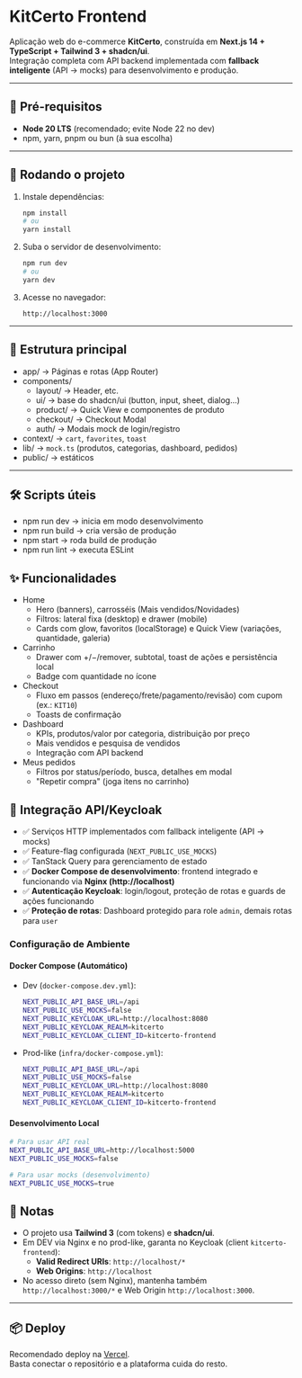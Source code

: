# KitCerto Frontend

Aplicação web do e-commerce **KitCerto**, construída em **Next.js 14 + TypeScript + Tailwind 3 + shadcn/ui**.  
Integração completa com API backend implementada com **fallback inteligente** (API → mocks) para desenvolvimento e produção.

---

## 🔧 Pré-requisitos

- **Node 20 LTS** (recomendado; evite Node 22 no dev)
- npm, yarn, pnpm ou bun (à sua escolha)

---

## 🚀 Rodando o projeto

1. Instale dependências:
   ```bash
   npm install
   # ou
   yarn install
   ```

2. Suba o servidor de desenvolvimento:
   ```bash
   npm run dev
   # ou
   yarn dev
   ```

3. Acesse no navegador:
   ```
   http://localhost:3000
   ```

---

## 📂 Estrutura principal

- app/ → Páginas e rotas (App Router)
- components/
  - layout/ → Header, etc.
  - ui/ → base do shadcn/ui (button, input, sheet, dialog…)
  - product/ → Quick View e componentes de produto
  - checkout/ → Checkout Modal
  - auth/ → Modais mock de login/registro
- context/ → `cart`, `favorites`, `toast`
- lib/ → `mock.ts` (produtos, categorias, dashboard, pedidos)
- public/ → estáticos

---

## 🛠️ Scripts úteis

- npm run dev → inicia em modo desenvolvimento
- npm run build → cria versão de produção
- npm start → roda build de produção
- npm run lint → executa ESLint

## ✨ Funcionalidades

- Home
  - Hero (banners), carrosséis (Mais vendidos/Novidades)
  - Filtros: lateral fixa (desktop) e drawer (mobile)
  - Cards com glow, favoritos (localStorage) e Quick View (variações, quantidade, galeria)
- Carrinho
  - Drawer com +/−/remover, subtotal, toast de ações e persistência local
  - Badge com quantidade no ícone
- Checkout
  - Fluxo em passos (endereço/frete/pagamento/revisão) com cupom (ex.: `KIT10`)
  - Toasts de confirmação
- Dashboard
  - KPIs, produtos/valor por categoria, distribuição por preço
  - Mais vendidos e pesquisa de vendidos
  - Integração com API backend
- Meus pedidos
  - Filtros por status/período, busca, detalhes em modal
  - "Repetir compra" (joga itens no carrinho)

## 🔌 Integração API/Keycloak

- ✅ Serviços HTTP implementados com fallback inteligente (API → mocks)
- ✅ Feature-flag configurada (`NEXT_PUBLIC_USE_MOCKS`)
- ✅ TanStack Query para gerenciamento de estado
- ✅ **Docker Compose de desenvolvimento**: frontend integrado e funcionando via **Nginx (http://localhost)**
- ✅ **Autenticação Keycloak**: login/logout, proteção de rotas e guards de ações funcionando
- ✅ **Proteção de rotas**: Dashboard protegido para role `admin`, demais rotas para `user`

### Configuração de Ambiente

#### Docker Compose (Automático)
- Dev (`docker-compose.dev.yml`):
  ```bash
  NEXT_PUBLIC_API_BASE_URL=/api
  NEXT_PUBLIC_USE_MOCKS=false
  NEXT_PUBLIC_KEYCLOAK_URL=http://localhost:8080
  NEXT_PUBLIC_KEYCLOAK_REALM=kitcerto
  NEXT_PUBLIC_KEYCLOAK_CLIENT_ID=kitcerto-frontend
  ```
- Prod-like (`infra/docker-compose.yml`):
  ```bash
  NEXT_PUBLIC_API_BASE_URL=/api
  NEXT_PUBLIC_USE_MOCKS=false
  NEXT_PUBLIC_KEYCLOAK_URL=http://localhost:8080
  NEXT_PUBLIC_KEYCLOAK_REALM=kitcerto
  NEXT_PUBLIC_KEYCLOAK_CLIENT_ID=kitcerto-frontend
  ```

#### Desenvolvimento Local
```bash
# Para usar API real
NEXT_PUBLIC_API_BASE_URL=http://localhost:5000
NEXT_PUBLIC_USE_MOCKS=false

# Para usar mocks (desenvolvimento)
NEXT_PUBLIC_USE_MOCKS=true
```

## 📝 Notas

- O projeto usa **Tailwind 3** (com tokens) e **shadcn/ui**.
- Em DEV via Nginx e no prod-like, garanta no Keycloak (client `kitcerto-frontend`):
  - **Valid Redirect URIs**: `http://localhost/*`
  - **Web Origins**: `http://localhost`
- No acesso direto (sem Nginx), mantenha também `http://localhost:3000/*` e Web Origin `http://localhost:3000`.

---

## 📦 Deploy

Recomendado deploy na [Vercel](https://vercel.com/).  
Basta conectar o repositório e a plataforma cuida do resto.
